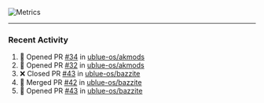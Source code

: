![Metrics](https://metrics.lecoq.io/KyleGospo?template=classic&base=header%2C%20activity%2C%20community%2C%20repositories%2C%20metadata&base.indepth=false&base.hireable=false&base.skip=false&config.timezone=America%2FLos_Angeles)

---
### Recent Activity
<!--START_SECTION:activity-->
1. 💪 Opened PR [#34](https://github.com/ublue-os/akmods/pull/34) in [ublue-os/akmods](https://github.com/ublue-os/akmods)
2. 💪 Opened PR [#32](https://github.com/ublue-os/akmods/pull/32) in [ublue-os/akmods](https://github.com/ublue-os/akmods)
3. ❌ Closed PR [#43](https://github.com/ublue-os/bazzite/pull/43) in [ublue-os/bazzite](https://github.com/ublue-os/bazzite)
4. 🎉 Merged PR [#42](https://github.com/ublue-os/bazzite/pull/42) in [ublue-os/bazzite](https://github.com/ublue-os/bazzite)
5. 💪 Opened PR [#43](https://github.com/ublue-os/bazzite/pull/43) in [ublue-os/bazzite](https://github.com/ublue-os/bazzite)
<!--END_SECTION:activity-->

